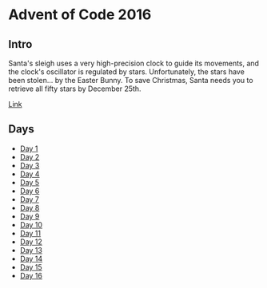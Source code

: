 # Advent of Code 2016

## Intro

Santa's sleigh uses a very high-precision clock to guide its movements, 
and the clock's oscillator is regulated by stars. Unfortunately, the 
stars have been stolen... by the Easter Bunny. To save Christmas, Santa 
needs you to retrieve all fifty stars by December 25th.

[Link](http://adventofcode.com/2016)

## Days

- [Day 1](./Day1/readme.md)
- [Day 2](./Day2/readme.md)
- [Day 3](./Day3/readme.md)
- [Day 4](./Day4/readme.md)
- [Day 5](./Day5/readme.md)
- [Day 6](./Day6/readme.md)
- [Day 7](./Day7/readme.md)
- [Day 8](./Day8/readme.md)
- [Day 9](./Day9/readme.md)
- [Day 10](./Day10/readme.md)
- [Day 11](./Day11/readme.md)
- [Day 12](./Day12/readme.md)
- [Day 13](./Day13/readme.md)
- [Day 14](./Day14/readme.md)
- [Day 15](./Day15/readme.md)
- [Day 16](./Day16/readme.md)
